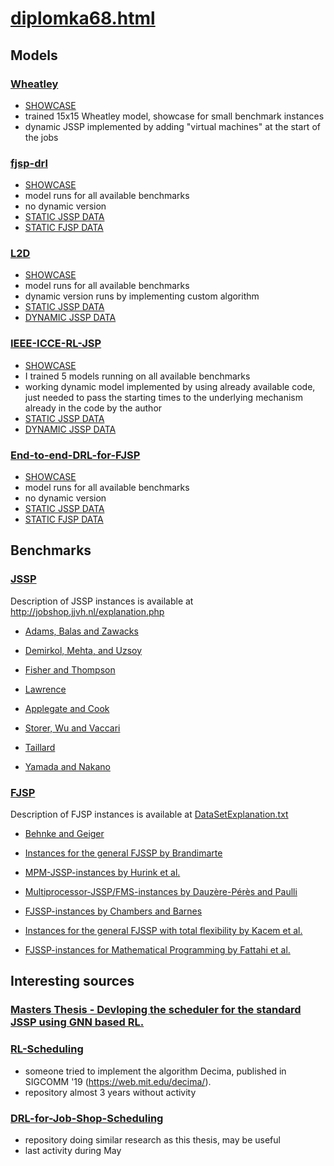# [diplomka68.html](https://www.cs.cas.cz/~martin/diplomka68.html)

## Models

### [Wheatley](models/Wheatley/)

- [SHOWCASE](models/Wheatley/repo/Showcase.ipynb)
- trained 15x15 Wheatley model, showcase for small benchmark instances 
- dynamic JSSP implemented by adding "virtual machines" at the start of the jobs


### [fjsp-drl](models/fjsp-drl/)

- [SHOWCASE](models/fjsp-drl/repo/Showcase%20fjsp-drl.ipynb)
- model runs for all available benchmarks
- no dynamic version
- [STATIC JSSP DATA](data/experiment_static_jssp_fjsp_drl.csv)
- [STATIC FJSP DATA](data/experiment_static_fjsp_fjsp_drl.csv)

### [L2D](models/L2D/)

- [SHOWCASE](models/L2D/Showcase.ipynb)
- model runs for all available benchmarks
- dynamic version runs by implementing custom algorithm
- [STATIC JSSP DATA](data/experiment_static_jssp_l2d.csv)
- [DYNAMIC JSSP DATA](data/experiment_dynamic_jssp_l2d.csv)

### [IEEE-ICCE-RL-JSP](models/IEEE-ICCE-RL-JSP/)

- [SHOWCASE](models/IEEE-ICCE-RL-JSP/repo/ieee_icce_rl_jsp.ipynb)
- I trained 5 models running on all available benchmarks
- working dynamic model implemented by using already available code, just needed to pass the starting times to the underlying mechanism already in the code by the author
- [STATIC JSSP DATA](data/experiment_static_jssp_ieee_icce_rl_jsp.csv)
- [DYNAMIC JSSP DATA](data/experiment_dynamic_jssp_ieee_icce_rl_jsp.csv)

### [End-to-end-DRL-for-FJSP](models/End-to-end-DRL-for-FJSP/)

- [SHOWCASE](models/End-to-end-DRL-for-FJSP/repo/FJSP_RealWorld/Showcase.ipynb)
- model runs for all available benchmarks
- no dynamic version
- [STATIC JSSP DATA](data/experiment_static_jssp_end_to_end_drl_for_fjsp.csv)
- [STATIC FJSP DATA](data/experiment_static_fjsp_end_to_end_drl_for_fjsp.csv)


## Benchmarks

### [JSSP](benchmarks/jssp/)

Description of JSSP instances is available at http://jobshop.jjvh.nl/explanation.php

- [Adams, Balas and Zawacks](benchmarks/jssp/abz_instances)

- [Demirkol, Mehta, and Uzsoy](benchmarks/jssp/dmu_instances/)

- [Fisher and Thompson](benchmarks/jssp/ft_instances/)

- [Lawrence](benchmarks/jssp/la_instances/)

- [Applegate and Cook](benchmarks/jssp/orb_instances/)

- [Storer, Wu and Vaccari](benchmarks/jssp/swv_instances/)

- [Taillard](benchmarks/jssp/ta_instances/)

- [Yamada and Nakano](benchmarks/jssp/yn_instances/)

### [FJSP](benchmarks/fjsp/)

Description of FJSP instances is available at [DataSetExplanation.txt](benchmarks/fjsp/DataSetExplanation.txt)

- [Behnke and Geiger](benchmarks/fjsp/0_BehnkeGeiger/)

- [Instances for the general FJSSP by Brandimarte](benchmarks/fjsp/1_Brandimarte/)

- [MPM-JSSP-instances by Hurink et al.](benchmarks/fjsp/2_Hurink/)

- [Multiprocessor-JSSP/FMS-instances by Dauzère-Pérès and Paulli](benchmarks/fjsp/3_DPpaulli/)

- [FJSSP-instances by Chambers and Barnes](benchmarks/fjsp/4_ChambersBarnes/)

- [Instances for the general FJSSP with total flexibility by Kacem et al.](benchmarks/fjsp/5_Kacem/)

- [FJSSP-instances for Mathematical Programming by Fattahi et al.](benchmarks/fjsp/6_Fattahi/)

## Interesting sources 

### [Masters Thesis - Devloping the scheduler for the standard JSSP using GNN based RL.](https://github.com/sachin301195/Thesis/tree/main)

### [RL-Scheduling](https://github.com/hliangzhao/RL-Scheduling)

- someone tried to implement the algorithm Decima, published in SIGCOMM '19 (https://web.mit.edu/decima/). 
- repository almost 3 years without activity

### [DRL-for-Job-Shop-Scheduling](https://github.com/hexiao5886/DRL-for-Job-Shop-Scheduling/tree/master)

- repository doing similar research as this thesis, may be useful
- last activity during May
